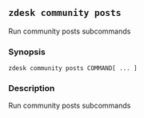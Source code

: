 ## `zdesk community posts`

Run community posts subcommands

### Synopsis

    zdesk community posts COMMAND[ ... ]

### Description

Run community posts subcommands


